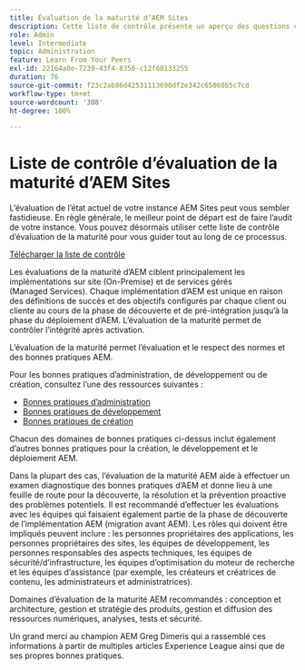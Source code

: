 ```yaml
---
title: Évaluation de la maturité d’AEM Sites
description: Cette liste de contrôle présente un aperçu des questions clés auxquelles vous et votre équipe devez répondre lors de l’évaluation de la maturité de votre instance AEM Sites.
role: Admin
level: Intermediate
topic: Administration
feature: Learn From Your Peers
exl-id: 22164a0e-7239-43f4-8356-c12f68133255
duration: 76
source-git-commit: f23c2ab86d42531113690df2e342c65060b5c7cd
workflow-type: tm+mt
source-wordcount: '308'
ht-degree: 100%

---
```


# Liste de contrôle d’évaluation de la maturité d’AEM Sites

L’évaluation de l’état actuel de votre instance AEM Sites peut vous sembler fastidieuse. En règle générale, le meilleur point de départ est de faire l’audit de votre instance. Vous pouvez désormais utiliser cette liste de contrôle d’évaluation de la maturité pour vous guider tout au long de ce processus.

[Télécharger la liste de contrôle](assets/AEM-Sites-Maturity-Assessment.xlsx)

Les évaluations de la maturité d’AEM ciblent principalement les implémentations sur site (On-Premise) et de services gérés (Managed Services). Chaque implémentation d’AEM est unique en raison des définitions de succès et des objectifs configurés par chaque client ou cliente au cours de la phase de découverte et de pré-intégration jusqu’à la phase du déploiement d’AEM. L’évaluation de la maturité permet de contrôler l’intégrité après activation.

L’évaluation de la maturité permet l’évaluation et le respect des normes et des bonnes pratiques AEM.

Pour les bonnes pratiques d’administration, de développement ou de création, consultez l’une des ressources suivantes :

* [Bonnes pratiques d’administration](https://experienceleague.adobe.com/docs/experience-manager-65/administering/bestpractices/administer-best-practices.html?lang=fr)
* [Bonnes pratiques de développement](https://experienceleague.adobe.com/docs/experience-manager-65/developing/bestpractices/best-practices.html?lang=fr)
* [Bonnes pratiques de création](https://experienceleague.adobe.com/docs/experience-manager-65/authoring/authoring/best-practices.html?lang=fr)

Chacun des domaines de bonnes pratiques ci-dessus inclut également d’autres bonnes pratiques pour la création, le développement et le déploiement AEM.

Dans la plupart des cas, l’évaluation de la maturité AEM aide à effectuer un examen diagnostique des bonnes pratiques d’AEM et donne lieu à une feuille de route pour la découverte, la résolution et la prévention proactive des problèmes potentiels. Il est recommandé d’effectuer les évaluations avec les équipes qui faisaient également partie de la phase de découverte de l’implémentation AEM (migration avant AEM). Les rôles qui doivent être impliqués peuvent inclure : les personnes propriétaires des applications, les personnes propriétaires des sites, les équipes de développement, les personnes responsables des aspects techniques, les équipes de sécurité/d’infrastructure, les équipes d’optimisation du moteur de recherche et les équipes d’assistance (par exemple, les créateurs et créatrices de contenu, les administrateurs et administratrices).

Domaines d’évaluation de la maturité AEM recommandés : conception et architecture, gestion et stratégie des produits, gestion et diffusion des ressources numériques, analyses, tests et sécurité.

Un grand merci au champion AEM Greg Dimeris qui a rassemblé ces informations à partir de multiples articles Experience League ainsi que de ses propres bonnes pratiques.
